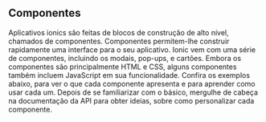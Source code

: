 Componentes
-----------

Aplicativos ionics são feitas de blocos de construção de alto nível, chamados de componentes. Componentes permitem-lhe construir rapidamente uma interface para o seu aplicativo. 
Ionic vem com uma série de componentes, incluindo os modais, pop-ups, e cartões. Embora os componentes são principalmente HTML e CSS, alguns componentes também incluem JavaScript em sua funcionalidade.
Confira os exemplos abaixo, para ver o que cada componente apresenta e para aprender como usar cada um. Depois de se familiarizar com o básico, mergulhe de cabeça na documentação da API para obter ideias, sobre como personalizar cada componente.

